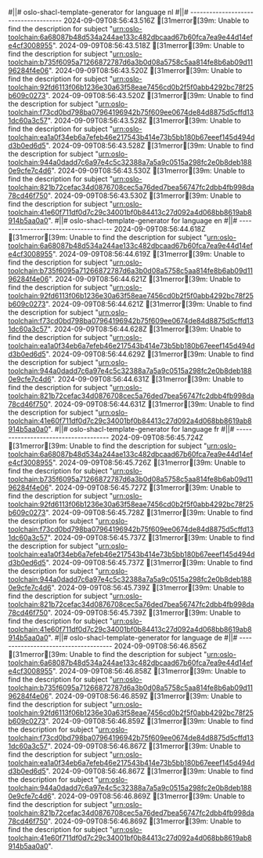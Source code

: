 #||# oslo-shacl-template-generator for language nl
#||# -------------------------------------
2024-09-09T08:56:43.516Z [31merror[39m: Unable to find the description for subject "[urn:oslo-toolchain:6a68087b48d534a244ae133c482dbcaad67b60fca7ea9e44d14efe4cf3008955](report4/doc/applicatieprofiel/cultuurparticipatie/erkendestandaard/2024-06-20/all-DoelgerichtDigitaalTransformeren-ap.jsonld#L8035)".
2024-09-09T08:56:43.518Z [31merror[39m: Unable to find the description for subject "[urn:oslo-toolchain:b735f6095a71266872787d6a3b0d08a5758c5aa814fe8b6ab09d1196284f4e06](report4/doc/applicatieprofiel/cultuurparticipatie/erkendestandaard/2024-06-20/all-DoelgerichtDigitaalTransformeren-ap.jsonld#L8054)".
2024-09-09T08:56:43.520Z [31merror[39m: Unable to find the description for subject "[urn:oslo-toolchain:92fd6113f06b1236e30a63f58eae7456cd0b2f5f0abb4292bc78f25b609c0273](report4/doc/applicatieprofiel/cultuurparticipatie/erkendestandaard/2024-06-20/all-DoelgerichtDigitaalTransformeren-ap.jsonld#L8319)".
2024-09-09T08:56:43.520Z [31merror[39m: Unable to find the description for subject "[urn:oslo-toolchain:f73cd0bd798ba07964196942b75f609ee0674de84d8875d5cffd131dc60a3c57](report4/doc/applicatieprofiel/cultuurparticipatie/erkendestandaard/2024-06-20/all-DoelgerichtDigitaalTransformeren-ap.jsonld#L8338)".
2024-09-09T08:56:43.528Z [31merror[39m: Unable to find the description for subject "[urn:oslo-toolchain:ea1a0f34eb6a7efeb46e217543b414e73b5bb180b67eeef145d494dd3b0ed6d5](report4/doc/applicatieprofiel/cultuurparticipatie/erkendestandaard/2024-06-20/all-DoelgerichtDigitaalTransformeren-ap.jsonld#L9714)".
2024-09-09T08:56:43.528Z [31merror[39m: Unable to find the description for subject "[urn:oslo-toolchain:944a0dadd7c6a97e4c5c32388a7a5a9c0515a298fc2e0b8deb1880e9cfe7c4d6](report4/doc/applicatieprofiel/cultuurparticipatie/erkendestandaard/2024-06-20/all-DoelgerichtDigitaalTransformeren-ap.jsonld#L9733)".
2024-09-09T08:56:43.530Z [31merror[39m: Unable to find the description for subject "[urn:oslo-toolchain:821b72cefac34d0876708cec5a76ded7bea56747fc2dbb4fb998da78cd46f750](report4/doc/applicatieprofiel/cultuurparticipatie/erkendestandaard/2024-06-20/all-DoelgerichtDigitaalTransformeren-ap.jsonld#L10053)".
2024-09-09T08:56:43.530Z [31merror[39m: Unable to find the description for subject "[urn:oslo-toolchain:41e60f711df0d7c29c34001bf0b84413c27d092a4d068bb8619ab8914b5aa0a0](report4/doc/applicatieprofiel/cultuurparticipatie/erkendestandaard/2024-06-20/all-DoelgerichtDigitaalTransformeren-ap.jsonld#L10072)".
#||# oslo-shacl-template-generator for language en
#||# -------------------------------------
2024-09-09T08:56:44.618Z [31merror[39m: Unable to find the description for subject "[urn:oslo-toolchain:6a68087b48d534a244ae133c482dbcaad67b60fca7ea9e44d14efe4cf3008955](report4/doc/applicatieprofiel/cultuurparticipatie/erkendestandaard/2024-06-20/all-DoelgerichtDigitaalTransformeren-ap.jsonld#L8035)".
2024-09-09T08:56:44.619Z [31merror[39m: Unable to find the description for subject "[urn:oslo-toolchain:b735f6095a71266872787d6a3b0d08a5758c5aa814fe8b6ab09d1196284f4e06](report4/doc/applicatieprofiel/cultuurparticipatie/erkendestandaard/2024-06-20/all-DoelgerichtDigitaalTransformeren-ap.jsonld#L8054)".
2024-09-09T08:56:44.621Z [31merror[39m: Unable to find the description for subject "[urn:oslo-toolchain:92fd6113f06b1236e30a63f58eae7456cd0b2f5f0abb4292bc78f25b609c0273](report4/doc/applicatieprofiel/cultuurparticipatie/erkendestandaard/2024-06-20/all-DoelgerichtDigitaalTransformeren-ap.jsonld#L8319)".
2024-09-09T08:56:44.621Z [31merror[39m: Unable to find the description for subject "[urn:oslo-toolchain:f73cd0bd798ba07964196942b75f609ee0674de84d8875d5cffd131dc60a3c57](report4/doc/applicatieprofiel/cultuurparticipatie/erkendestandaard/2024-06-20/all-DoelgerichtDigitaalTransformeren-ap.jsonld#L8338)".
2024-09-09T08:56:44.628Z [31merror[39m: Unable to find the description for subject "[urn:oslo-toolchain:ea1a0f34eb6a7efeb46e217543b414e73b5bb180b67eeef145d494dd3b0ed6d5](report4/doc/applicatieprofiel/cultuurparticipatie/erkendestandaard/2024-06-20/all-DoelgerichtDigitaalTransformeren-ap.jsonld#L9714)".
2024-09-09T08:56:44.629Z [31merror[39m: Unable to find the description for subject "[urn:oslo-toolchain:944a0dadd7c6a97e4c5c32388a7a5a9c0515a298fc2e0b8deb1880e9cfe7c4d6](report4/doc/applicatieprofiel/cultuurparticipatie/erkendestandaard/2024-06-20/all-DoelgerichtDigitaalTransformeren-ap.jsonld#L9733)".
2024-09-09T08:56:44.631Z [31merror[39m: Unable to find the description for subject "[urn:oslo-toolchain:821b72cefac34d0876708cec5a76ded7bea56747fc2dbb4fb998da78cd46f750](report4/doc/applicatieprofiel/cultuurparticipatie/erkendestandaard/2024-06-20/all-DoelgerichtDigitaalTransformeren-ap.jsonld#L10053)".
2024-09-09T08:56:44.631Z [31merror[39m: Unable to find the description for subject "[urn:oslo-toolchain:41e60f711df0d7c29c34001bf0b84413c27d092a4d068bb8619ab8914b5aa0a0](report4/doc/applicatieprofiel/cultuurparticipatie/erkendestandaard/2024-06-20/all-DoelgerichtDigitaalTransformeren-ap.jsonld#L10072)".
#||# oslo-shacl-template-generator for language fr
#||# -------------------------------------
2024-09-09T08:56:45.724Z [31merror[39m: Unable to find the description for subject "[urn:oslo-toolchain:6a68087b48d534a244ae133c482dbcaad67b60fca7ea9e44d14efe4cf3008955](report4/doc/applicatieprofiel/cultuurparticipatie/erkendestandaard/2024-06-20/all-DoelgerichtDigitaalTransformeren-ap.jsonld#L8035)".
2024-09-09T08:56:45.726Z [31merror[39m: Unable to find the description for subject "[urn:oslo-toolchain:b735f6095a71266872787d6a3b0d08a5758c5aa814fe8b6ab09d1196284f4e06](report4/doc/applicatieprofiel/cultuurparticipatie/erkendestandaard/2024-06-20/all-DoelgerichtDigitaalTransformeren-ap.jsonld#L8054)".
2024-09-09T08:56:45.727Z [31merror[39m: Unable to find the description for subject "[urn:oslo-toolchain:92fd6113f06b1236e30a63f58eae7456cd0b2f5f0abb4292bc78f25b609c0273](report4/doc/applicatieprofiel/cultuurparticipatie/erkendestandaard/2024-06-20/all-DoelgerichtDigitaalTransformeren-ap.jsonld#L8319)".
2024-09-09T08:56:45.728Z [31merror[39m: Unable to find the description for subject "[urn:oslo-toolchain:f73cd0bd798ba07964196942b75f609ee0674de84d8875d5cffd131dc60a3c57](report4/doc/applicatieprofiel/cultuurparticipatie/erkendestandaard/2024-06-20/all-DoelgerichtDigitaalTransformeren-ap.jsonld#L8338)".
2024-09-09T08:56:45.737Z [31merror[39m: Unable to find the description for subject "[urn:oslo-toolchain:ea1a0f34eb6a7efeb46e217543b414e73b5bb180b67eeef145d494dd3b0ed6d5](report4/doc/applicatieprofiel/cultuurparticipatie/erkendestandaard/2024-06-20/all-DoelgerichtDigitaalTransformeren-ap.jsonld#L9714)".
2024-09-09T08:56:45.737Z [31merror[39m: Unable to find the description for subject "[urn:oslo-toolchain:944a0dadd7c6a97e4c5c32388a7a5a9c0515a298fc2e0b8deb1880e9cfe7c4d6](report4/doc/applicatieprofiel/cultuurparticipatie/erkendestandaard/2024-06-20/all-DoelgerichtDigitaalTransformeren-ap.jsonld#L9733)".
2024-09-09T08:56:45.739Z [31merror[39m: Unable to find the description for subject "[urn:oslo-toolchain:821b72cefac34d0876708cec5a76ded7bea56747fc2dbb4fb998da78cd46f750](report4/doc/applicatieprofiel/cultuurparticipatie/erkendestandaard/2024-06-20/all-DoelgerichtDigitaalTransformeren-ap.jsonld#L10053)".
2024-09-09T08:56:45.739Z [31merror[39m: Unable to find the description for subject "[urn:oslo-toolchain:41e60f711df0d7c29c34001bf0b84413c27d092a4d068bb8619ab8914b5aa0a0](report4/doc/applicatieprofiel/cultuurparticipatie/erkendestandaard/2024-06-20/all-DoelgerichtDigitaalTransformeren-ap.jsonld#L10072)".
#||# oslo-shacl-template-generator for language de
#||# -------------------------------------
2024-09-09T08:56:46.856Z [31merror[39m: Unable to find the description for subject "[urn:oslo-toolchain:6a68087b48d534a244ae133c482dbcaad67b60fca7ea9e44d14efe4cf3008955](report4/doc/applicatieprofiel/cultuurparticipatie/erkendestandaard/2024-06-20/all-DoelgerichtDigitaalTransformeren-ap.jsonld#L8035)".
2024-09-09T08:56:46.858Z [31merror[39m: Unable to find the description for subject "[urn:oslo-toolchain:b735f6095a71266872787d6a3b0d08a5758c5aa814fe8b6ab09d1196284f4e06](report4/doc/applicatieprofiel/cultuurparticipatie/erkendestandaard/2024-06-20/all-DoelgerichtDigitaalTransformeren-ap.jsonld#L8054)".
2024-09-09T08:56:46.859Z [31merror[39m: Unable to find the description for subject "[urn:oslo-toolchain:92fd6113f06b1236e30a63f58eae7456cd0b2f5f0abb4292bc78f25b609c0273](report4/doc/applicatieprofiel/cultuurparticipatie/erkendestandaard/2024-06-20/all-DoelgerichtDigitaalTransformeren-ap.jsonld#L8319)".
2024-09-09T08:56:46.859Z [31merror[39m: Unable to find the description for subject "[urn:oslo-toolchain:f73cd0bd798ba07964196942b75f609ee0674de84d8875d5cffd131dc60a3c57](report4/doc/applicatieprofiel/cultuurparticipatie/erkendestandaard/2024-06-20/all-DoelgerichtDigitaalTransformeren-ap.jsonld#L8338)".
2024-09-09T08:56:46.867Z [31merror[39m: Unable to find the description for subject "[urn:oslo-toolchain:ea1a0f34eb6a7efeb46e217543b414e73b5bb180b67eeef145d494dd3b0ed6d5](report4/doc/applicatieprofiel/cultuurparticipatie/erkendestandaard/2024-06-20/all-DoelgerichtDigitaalTransformeren-ap.jsonld#L9714)".
2024-09-09T08:56:46.867Z [31merror[39m: Unable to find the description for subject "[urn:oslo-toolchain:944a0dadd7c6a97e4c5c32388a7a5a9c0515a298fc2e0b8deb1880e9cfe7c4d6](report4/doc/applicatieprofiel/cultuurparticipatie/erkendestandaard/2024-06-20/all-DoelgerichtDigitaalTransformeren-ap.jsonld#L9733)".
2024-09-09T08:56:46.869Z [31merror[39m: Unable to find the description for subject "[urn:oslo-toolchain:821b72cefac34d0876708cec5a76ded7bea56747fc2dbb4fb998da78cd46f750](report4/doc/applicatieprofiel/cultuurparticipatie/erkendestandaard/2024-06-20/all-DoelgerichtDigitaalTransformeren-ap.jsonld#L10053)".
2024-09-09T08:56:46.869Z [31merror[39m: Unable to find the description for subject "[urn:oslo-toolchain:41e60f711df0d7c29c34001bf0b84413c27d092a4d068bb8619ab8914b5aa0a0](report4/doc/applicatieprofiel/cultuurparticipatie/erkendestandaard/2024-06-20/all-DoelgerichtDigitaalTransformeren-ap.jsonld#L10072)".
